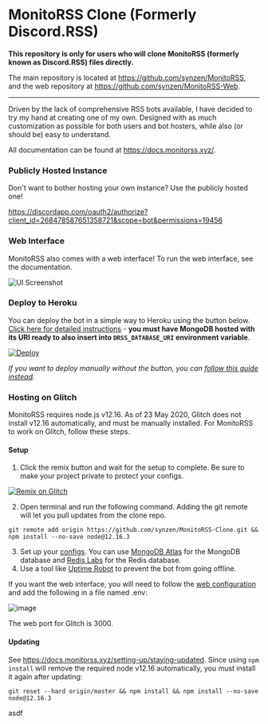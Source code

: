 # MonitoRSS Clone (Formerly Discord.RSS)

**This repository is only for users who will clone MonitoRSS (formerly known as Discord.RSS) files directly.**

The main repository is located at https://github.com/synzen/MonitoRSS, and the web repository at https://github.com/synzen/MonitoRSS-Web.

***

Driven by the lack of comprehensive RSS bots available, I have decided to try my hand at creating one of my own. Designed with as much customization as possible for both users and bot hosters, while also (or should be) easy to understand.

All documentation can be found at https://docs.monitorss.xyz/.

### Publicly Hosted Instance

Don't want to bother hosting your own instance? Use the publicly hosted one!

https://discordapp.com/oauth2/authorize?client_id=268478587651358721&scope=bot&permissions=19456


### Web Interface

MonitoRSS also comes with a web interface! To run the web interface, see the documentation.

![UI Screenshot](https://i.imgur.com/CD8mbRh.png)

### Deploy to Heroku

You can deploy the bot in a simple way to Heroku using the button below. [Click here for detailed instructions](https://github.com/synzen/MonitoRSS/issues/45) - **you must have MongoDB hosted with its URI ready to also insert into `DRSS_DATABASE_URI` environment variable**.

<!-- [![Deploy](https://www.herokucdn.com/deploy/button.svg)](https://heroku.com/deploy) -->

[![Deploy](https://www.herokucdn.com/deploy/button.svg)](https://dashboard.heroku.com/new?button-url=https://github.com/synzen/MonitoRSS-Clone&template=https://github.com/synzen/MonitoRSS-Clone/tree/master)

*If you want to deploy manually without the button, you can [follow this guide instead](https://github.com/synzen/MonitoRSS/issues/95).*

### Hosting on Glitch

MonitoRSS requires node.js v12.16. As of 23 May 2020, Glitch does not install v12.16 automatically, and must be manually installed. For MonitoRSS to work on Glitch, follow these steps.

#### Setup

1. Click the remix button and wait for the setup to complete. Be sure to make your project private to protect your configs.

[![Remix on Glitch](https://cdn.glitch.com/2703baf2-b643-4da7-ab91-7ee2a2d00b5b%2Fremix-button.svg)](https://glitch.com/edit/#!/import/github/synzen/MonitoRSS-Clone)

2. Open terminal and run the following command. Adding the git remote will let you pull updates from the clone repo.
```
git remote add origin https://github.com/synzen/MonitoRSS-Clone.git && npm install --no-save node@12.16.3
```

3. Set up your [configs](https://docs.monitorss.xyz/configuration/bot-configuration). You can use [MongoDB Atlas](https://www.mongodb.com/cloud/atlas) for the MongoDB database and [Redis Labs](https://redislabs.com/) for the Redis database.
4. Use a tool like [Uptime Robot](https://uptimerobot.com/) to prevent the bot from going offline.

If you want the web interface, you will need to follow the [web configuration](https://docs.monitorss.xyz/configuration/web-interface) and add the following in a file named .env:

![image](https://user-images.githubusercontent.com/44692189/82736173-5b68f500-9d49-11ea-9e42-9b23af184438.png)

The web port for Glitch is 3000.

#### Updating

See https://docs.monitorss.xyz/setting-up/staying-updated. Since using `npm install` will remove the required node v12.16 automatically, you must install it again after updating:

```
git reset --hard origin/master && npm install && npm install --no-save node@12.16.3
```


asdf
